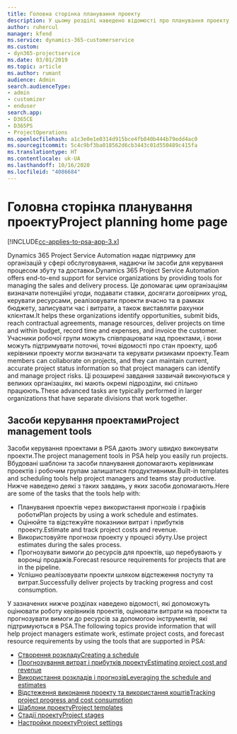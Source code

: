 ```yaml
---
title: Головна сторінка планування проекту
description: У цьому розділі наведено відомості про планування проекту.
author: ruhercul
manager: kfend
ms.service: dynamics-365-customerservice
ms.custom:
- dyn365-projectservice
ms.date: 03/01/2019
ms.topic: article
ms.author: rumant
audience: Admin
search.audienceType:
- admin
- customizer
- enduser
search.app:
- D365CE
- D365PS
- ProjectOperations
ms.openlocfilehash: a1c3e0e1e0314d915bce4fb840b444b79edd4ac0
ms.sourcegitcommit: 5c4c9bf3ba018562d6cb3443c01d550489c415fa
ms.translationtype: HT
ms.contentlocale: uk-UA
ms.lasthandoff: 10/16/2020
ms.locfileid: "4086684"
---
```

# <a name="project-planning-home-page"></a><span data-ttu-id="ac3fb-103">Головна сторінка планування проекту</span><span class="sxs-lookup"><span data-stu-id="ac3fb-103">Project planning home page</span></span>

[!INCLUDE[cc-applies-to-psa-app-3.x](../includes/cc-applies-to-psa-app-3x.md)]

<span data-ttu-id="ac3fb-104">Dynamics 365 Project Service Automation надає підтримку для організацій у сфері обслуговування, надаючи їм засоби для керування процесом збуту та доставки.</span><span class="sxs-lookup"><span data-stu-id="ac3fb-104">Dynamics 365 Project Service Automation offers end-to-end support for service organizations by providing tools for managing the sales and delivery process.</span></span> <span data-ttu-id="ac3fb-105">Це допомагає цим організаціям визначати потенційні угоди, подавати ставки, досягати договірних угод, керувати ресурсами, реалізовувати проекти вчасно та в рамках бюджету, записувати час і витрати, а також виставляти рахунки клієнтам.</span><span class="sxs-lookup"><span data-stu-id="ac3fb-105">It helps these organizations identify opportunities, submit bids, reach contractual agreements, manage resources, deliver projects on time and within budget, record time and expenses, and invoice the customer.</span></span> <span data-ttu-id="ac3fb-106">Учасники робочої групи можуть співпрацювати над проектами, і вони можуть підтримувати поточні, точні відомості про стан проекту, щоб керівники проекту могли визначати та керувати ризиками проекту.</span><span class="sxs-lookup"><span data-stu-id="ac3fb-106">Team members can collaborate on projects, and they can maintain current, accurate project status information so that project managers can identify and manage project risks.</span></span> <span data-ttu-id="ac3fb-107">Ці розширені завдання зазвичай виконуються у великих організаціях, які мають окремі підрозділи, які спільно працюють.</span><span class="sxs-lookup"><span data-stu-id="ac3fb-107">These advanced tasks are typically performed in larger organizations that have separate divisions that work together.</span></span>

## <a name="project-management-tools"></a><span data-ttu-id="ac3fb-108">Засоби керування проектами</span><span class="sxs-lookup"><span data-stu-id="ac3fb-108">Project management tools</span></span>

<span data-ttu-id="ac3fb-109">Засоби керування проектами в PSA дають змогу швидко виконувати проекти.</span><span class="sxs-lookup"><span data-stu-id="ac3fb-109">The project management tools in PSA help you easily run projects.</span></span> <span data-ttu-id="ac3fb-110">Вбудовані шаблони та засоби планування допомагають керівникам проектів і робочим групам залишатися продуктивними.</span><span class="sxs-lookup"><span data-stu-id="ac3fb-110">Built-in templates and scheduling tools help project managers and teams stay productive.</span></span> <span data-ttu-id="ac3fb-111">Нижче наведено деякі з таких завдань, у яких засоби допомагають.</span><span class="sxs-lookup"><span data-stu-id="ac3fb-111">Here are some of the tasks that the tools help with:</span></span>

- <span data-ttu-id="ac3fb-112">Планування проектів через використання прогнозів і графіків роботи</span><span class="sxs-lookup"><span data-stu-id="ac3fb-112">Plan projects by using a work schedule and estimates.</span></span>
- <span data-ttu-id="ac3fb-113">Оцінюйте та відстежуйте показники витрат і прибутків проекту.</span><span class="sxs-lookup"><span data-stu-id="ac3fb-113">Estimate and track project costs and revenue.</span></span>
- <span data-ttu-id="ac3fb-114">Використовуйте прогнози проекту у процесі збуту.</span><span class="sxs-lookup"><span data-stu-id="ac3fb-114">Use project estimates during the sales process.</span></span>
- <span data-ttu-id="ac3fb-115">Прогнозувати вимоги до ресурсів для проектів, що перебувають у воронці продажів.</span><span class="sxs-lookup"><span data-stu-id="ac3fb-115">Forecast resource requirements for projects that are in the pipeline.</span></span>
- <span data-ttu-id="ac3fb-116">Успішно реалізовувати проекти шляхом відстеження поступу та витрат.</span><span class="sxs-lookup"><span data-stu-id="ac3fb-116">Successfully deliver projects by tracking progress and cost consumption.</span></span>

<span data-ttu-id="ac3fb-117">У зазначених нижче розділах наведено відомості, які допоможуть оцінювати роботу керівників проектів, оцінювати витрати на проекти та прогнозувати вимоги до ресурсів за допомогою інструментів, які підтримуються в PSA.</span><span class="sxs-lookup"><span data-stu-id="ac3fb-117">The following topics provide information that will help project managers estimate work, estimate project costs, and forecast resource requirements by using the tools that are supported in PSA:</span></span>

- [<span data-ttu-id="ac3fb-118">Створення розкладу</span><span class="sxs-lookup"><span data-stu-id="ac3fb-118">Creating a schedule</span></span>](project-creating.md)
- [<span data-ttu-id="ac3fb-119">Прогнозування витрат і прибутків проекту</span><span class="sxs-lookup"><span data-stu-id="ac3fb-119">Estimating project cost and revenue</span></span>](project-estimating.md)
- [<span data-ttu-id="ac3fb-120">Використання розкладів і прогнозів</span><span class="sxs-lookup"><span data-stu-id="ac3fb-120">Leveraging the schedule and estimates</span></span>](project-leveraging.md)
- [<span data-ttu-id="ac3fb-121">Відстеження виконання проекту та використання коштів</span><span class="sxs-lookup"><span data-stu-id="ac3fb-121">Tracking project progress and cost consumption</span></span>](project-tracking.md)
- [<span data-ttu-id="ac3fb-122">Шаблони проекту</span><span class="sxs-lookup"><span data-stu-id="ac3fb-122">Project templates</span></span>](project-templates.md)
- [<span data-ttu-id="ac3fb-123">Стадії проекту</span><span class="sxs-lookup"><span data-stu-id="ac3fb-123">Project stages</span></span>](project-stages.md)
- [<span data-ttu-id="ac3fb-124">Настройки проекту</span><span class="sxs-lookup"><span data-stu-id="ac3fb-124">Project settings</span></span>](project-settings.md)
